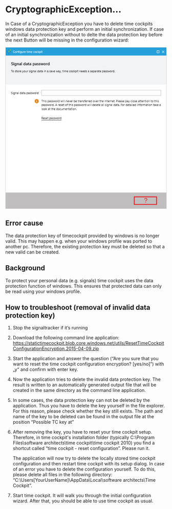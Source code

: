 # CryptographicException…

In Case of a CryptographicException you have to delete time cockpits windows data protection key and perform an initial synchronization. 
If case of an initial synchronization without to delte the data protection key before the next Button will be missing in the configuration wizard:

![Next Button Missing](images/next-button-missing-en.png "Next Button Missing")

## Error cause
The data protection key of timecockpit provided by windows is no longer valid. This may happen e.g. when your windows profile was ported to another pc. Therefore, the existing protection key must be deleted so that a new valid can be created.

## Background
To protect your personal data (e.g. signals) time cockpit uses the data protection function of windows. This ensures that protected data can only be read using your windows profile.

## How to troubleshoot (removal of invalid data protection key)
1. Stop the signaltracker if it’s running

1. Download the following command line application:
https://statictimecockpit.blob.core.windows.net/utils/ResetTimeCockpitConfigurationEncryption.2015-04-09.zip

1. Start the application and answer the question (“Are you sure that you want to reset the time cockpit configuration encryption? [yes/no]”) with „y“ and confirm with enter key.

1. Now the application tries to delete the invalid data protection key. The result is written to an automatically generated output file that will be created in the same directory as the command line application.

1. In some cases, the data protection key can not be deleted by the application. Thus you have to delete the key yourself in the file explorer. For this reason, please check whether the key still exists. The path and name of the key to be deleted can be found in the output file at the position “Possible TC key at”

1. After removing the key, you have to reset your time cockpit setup. Therefore, in time cockpit's installation folder (typically C:\Program Files\software architects\time cockpit\time cockpit 2010) you find a shortcut called “time cockpit - reset configuration”. Please run it.

   The application will now try to delete the locally stored time cockpit configuration and then restart time cockpit with its setup dialog. In case of an error you have to delete the configuration yourself. To do this, please delete all files in the following directory: “C:\Users\[YourUserName]\AppData\Local\software architects\Time Cockpit”.

1. Start time cockpit. It will walk you through the initial configuration wizard. After that, you should be able to use time cockpit as usual.
